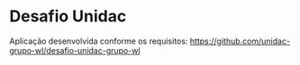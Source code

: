 # Desafio Unidac

Aplicação desenvolvida conforme os requisitos: https://github.com/unidac-grupo-wl/desafio-unidac-grupo-wl
